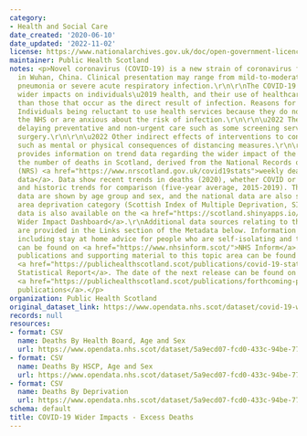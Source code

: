```yaml
---
category:
- Health and Social Care
date_created: '2020-06-10'
date_updated: '2022-11-02'
license: https://www.nationalarchives.gov.uk/doc/open-government-licence/version/3/
maintainer: Public Health Scotland
notes: <p>Novel coronavirus (COVID-19) is a new strain of coronavirus first identified
  in Wuhan, China. Clinical presentation may range from mild-to-moderate illness to
  pneumonia or severe acute respiratory infection.\r\n\r\nThe COVID-19 pandemic has
  wider impacts on individuals\u2019 health, and their use of healthcare services,
  than those that occur as the direct result of infection. Reasons for this may include:\r\n\r\n\u2022
  Individuals being reluctant to use health services because they do not want to burden
  the NHS or are anxious about the risk of infection.\r\n\r\n\u2022 The health service
  delaying preventative and non-urgent care such as some screening services and planned
  surgery.\r\n\r\n\u2022 Other indirect effects of interventions to control COVID-19,
  such as mental or physical consequences of distancing measures.\r\n\r\nThis dataset
  provides information on trend data regarding the wider impact of the pandemic on
  the number of deaths in Scotland, derived from the National Records of Scotland
  (NRS) <a href="https://www.nrscotland.gov.uk/covid19stats">weekly deaths registration
  data</a>. Data show recent trends in deaths (2020), whether COVID or non-COVID related,
  and historic trends for comparison (five-year average, 2015-2019). The recent trend
  data are shown by age group and sex, and the national data are also shown by broad
  area deprivation category (Scottish Index of Multiple Deprivation, SIMD).\r\n\r\nThis
  data is also available on the <a href="https://scotland.shinyapps.io/phs-covid-wider-impact/">COVID-19
  Wider Impact Dashboard</a>.\r\nAdditional data sources relating to this topic area
  are provided in the Links section of the Metadata below. Information on COVID-19,
  including stay at home advice for people who are self-isolating and their households,
  can be found on <a href="https://www.nhsinform.scot/">NHS Inform</a>.\r\n\r\nAll
  publications and supporting material to this topic area can be found in the weekly
  <a href="https://publichealthscotland.scot/publications/covid-19-statistical-report/">COVID-19
  Statistical Report</a>. The date of the next release can be found on our list of
  <a href="https://publichealthscotland.scot/publications/forthcoming-publications/">forthcoming
  publications</a>.</p>
organization: Public Health Scotland
original_dataset_link: https://www.opendata.nhs.scot/dataset/covid-19-wider-impacts-deaths
records: null
resources:
- format: CSV
  name: Deaths By Health Board, Age and Sex
  url: https://www.opendata.nhs.scot/dataset/5a9ecd07-fcd0-433c-94be-771eb4e0a691/resource/733aad2d-5420-4966-bc34-386a3475623f/download/deaths_hb_agesex_20221102.csv
- format: CSV
  name: Deaths By HSCP, Age and Sex
  url: https://www.opendata.nhs.scot/dataset/5a9ecd07-fcd0-433c-94be-771eb4e0a691/resource/3f8e59f9-6133-46db-b8e6-7efed86a8b7c/download/deaths_hscp_agesex_20221102.csv
- format: CSV
  name: Deaths By Deprivation
  url: https://www.opendata.nhs.scot/dataset/5a9ecd07-fcd0-433c-94be-771eb4e0a691/resource/98648584-4a34-4374-832c-d3f50b6edd80/download/deaths_hb_simd_20221102.csv
schema: default
title: COVID-19 Wider Impacts - Excess Deaths
---
```

